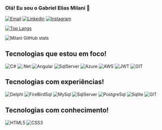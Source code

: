 ### Olá! Eu sou o Gabriel Elias Milani 🤙

[![Email](https://img.shields.io/badge/Gmail-D14836?style=for-the-badge&logo=gmail&logoColor=white)]()
[![Linkedin](https://img.shields.io/badge/LinkedIn-0077B5?style=for-the-badge&logo=linkedin&logoColor=white)](https://www.linkedin.com/in/gabriel-elias-milani-6ab750117/)
[![Instagram](	https://img.shields.io/badge/Instagram-E4405F?style=for-the-badge&logo=instagram&logoColor=white)](https://www.instagram.com/gabrieleliasmilani/)

[![Top Langs](https://github-readme-stats.vercel.app/api/top-langs/?username=GabrielMilani&layout=donut-vertical&theme=dracula)](https://github.com/GabrielMilani/github-readme-stats)

![Milani GitHub stats](https://github-readme-stats.vercel.app/api?username=GabrielMilani&show_icons=true&theme=dracula)

## Tecnologias que estou em foco!

<div>
    <img align="center" alt="C#" src="https://img.shields.io/badge/C%23-239120?style=for-the-badge&logo=c-sharp&logoColor=white">
    <img align="center" alt=".Net" src="https://img.shields.io/badge/.NET-5C2D91?style=for-the-badge&logo=.net&logoColor=white">
    <img align="center" alt="Angular" src="https://img.shields.io/badge/Angular-DD0031?style=for-the-badge&logo=angular&logoColor=white">
    <img align="center" alt="SqlServer" src="https://img.shields.io/badge/Microsoft_SQL_Server-CC2927?style=for-the-badge&logo=microsoft-sql-server&logoColor=white">
    <img align="center" alt="Azure" src="https://img.shields.io/badge/Microsoft_Azure-0089D6?style=for-the-badge&logo=microsoft-azure&logoColor=white">
    <img align="center" alt="AWS" src="https://img.shields.io/badge/Amazon_AWS-232F3E?style=for-the-badge&logo=amazon-aws&logoColor=white">
    <img align="center" alt="JWT" src="https://img.shields.io/badge/json%20web%20tokens-323330?style=for-the-badge&logo=json-web-tokens&logoColor=pink">
    <img align="center" alt="GIT" src="https://img.shields.io/badge/GIT-CC2927%3F?style=for-the-badge&logo=GIT&logoColor=white&labelColor=ff4700&color=ff4700">

</div>

## Tecnologias com experiências!
<div>
    <img align="center" alt="Delphi" src="https://img.shields.io/badge/Delphi-CC2927%3F?style=for-the-badge&logo=delphi&logoColor=white&labelColor=red&color=red">
    <img align="center" alt="FireBirdSql" src="https://img.shields.io/badge/FIRE%20BIRD%20SQL-CC2927?style=for-the-badge">
    <img align="center" alt="MySql" src="https://img.shields.io/badge/MySQL-00000F?style=for-the-badge&logo=mysql&logoColor=white">
    <img align="center" alt="SqlServer" src="https://img.shields.io/badge/Microsoft_SQL_Server-CC2927?style=for-the-badge&logo=microsoft-sql-server&logoColor=white">
    <img align="center" alt="PostgreSql" src="https://img.shields.io/badge/PostgreSQL-316192?style=for-the-badge&logo=postgresql&logoColor=white">
    <img align="center" alt="Sqlite" src="https://img.shields.io/badge/SQLite-07405E?style=for-the-badge&logo=sqlite&logoColor=white">
    <img align="center" alt="GIT" src="https://img.shields.io/badge/GIT-CC2927%3F?style=for-the-badge&logo=GIT&logoColor=white&labelColor=ff4700&color=ff4700">
</div>

## Tecnologias com conhecimento!
<div>
    <img align="center" alt="HTML5" src="https://img.shields.io/badge/HTML5-E34F26?style=for-the-badge&logo=html5&logoColor=white">
    <img align="center" alt="CSS3" src="https://img.shields.io/badge/CSS3-1572B6?style=for-the-badge&logo=css3&logoColor=white">
</div>
